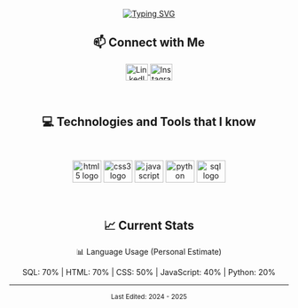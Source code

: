 <p align="center">
  <a href="https://github.com/shamimsikder">
    <img src="https://readme-typing-svg.demolab.com?font=Fira+Code&duration=6000&pause=1000&color=2AA889&center=true&vCenter=true&width=435&lines=Hi+There%2C+I'm+Jaime+Salinas%F0%9F%91%8B;A+Tech+Enthusiast;Always+Learning+New+Things" alt="Typing SVG" />
  </a>
</p>

<div align="center">
  <h2>📫 Connect with Me</h2>
</div>

<p align="center">
  <a href="https://www.linkedin.com/in/jaime-lopez-0124b6351/" target="_blank">
    <img align="center" src="https://raw.githubusercontent.com/rahuldkjain/github-profile-readme-generator/master/src/images/icons/Social/linked-in-alt.svg" alt="LinkedIn" height="30" width="40" />
  </a>
  <a href="https://www.instagram.com/jaimesalinnas?igsh=MXg0MTJmNXNwejMyMA==" target="_blank">
    <img align="center" src="https://cdn.jsdelivr.net/gh/devicons/devicon/icons/instagram/instagram-original.svg" alt="Instagram" height="30" width="40" />
  </a>
</p>

<br />

<div align="center">
  <h2>💻 Technologies and Tools that I know</h2>
</div>

<br />

<p align="center">
  <img src="https://cdn.jsdelivr.net/gh/devicons/devicon/icons/html5/html5-original.svg" height="40" width="52" alt="html5 logo" />
  <img src="https://cdn.jsdelivr.net/gh/devicons/devicon/icons/css3/css3-original.svg" height="40" width="52" alt="css3 logo" />
  <img src="https://cdn.jsdelivr.net/gh/devicons/devicon/icons/javascript/javascript-original.svg" height="40" width="52" alt="javascript logo" />
  <img src="https://cdn.jsdelivr.net/gh/devicons/devicon/icons/python/python-original.svg" height="40" width="52" alt="python logo" />
  <img src="https://cdn.jsdelivr.net/gh/devicons/devicon/icons/mysql/mysql-original.svg" height="40" width="52" alt="sql logo" />
</p>

<br />

<div align="center">
  <h2>📈 Current Stats</h2>
  <p>📊 Language Usage (Personal Estimate)</p>
  <p>SQL: 70% | HTML: 70% | CSS: 50% | JavaScript: 40% | Python: 20%</p>
</div>

---

<div align="center">
  <sub>Last Edited: 2024 - 2025</sub>
</div>

